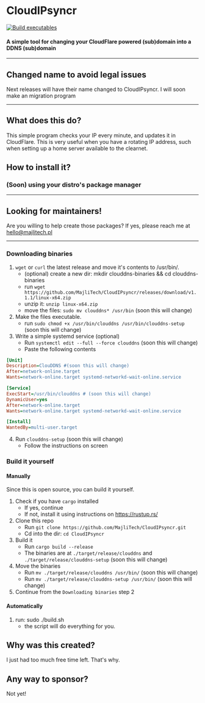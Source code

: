 # CloudIPsyncr 

[![Build executables](https://github.com/MajliTech/clouddns/actions/workflows/build.yml/badge.svg)](https://github.com/MajliTech/clouddns/actions/workflows/build.yml)
#### A simple tool for changing your CloudFlare powered (sub)domain into a DDNS (sub)domain
---

## Changed name to avoid legal issues 

Next releases will have their name changed to CloudIPsyncr. I will soon make an migration program

---
## What does this do?
This simple program checks your IP every minute, and updates it in CloudFlare. This is very useful when you have a rotating IP address, such when setting up a home server available to the clearnet. 
## How to install it?
### (Soon) using your distro's package manager

---
## Looking for maintainers!
Are you willing to help create those packages? If yes, please reach me at hello@majlitech.pl

---


### Downloading binaries
1. `wget` or `curl` the latest release and move it's contents to /usr/bin/. 
    - (optional) create a new dir: mkdir clouddns-binaries && cd clouddns-binaries
    - run `wget https://github.com/MajliTech/CloudIPsyncr/releases/download/v1.1.1/linux-x64.zip`
    - unzip it: `unzip linux-x64.zip`
    - move the files: `sudo mv clouddns* /usr/bin` (soon this will change)
2. Make the files executable.
    - run `sudo chmod +x /usr/bin/clouddns /usr/bin/clouddns-setup` (soon this will change)
3. Write a simple systemd service (optional)
   - Run `systemctl edit --full --force clouddns` (soon this will change)
   - Paste the following contents
```ini
[Unit]
Description=ClouDDNS #(soon this will change)
After=network-online.target
Wants=network-online.target systemd-networkd-wait-online.service

[Service]
ExecStart=/usr/bin/clouddns # (soon this will change)
DynamicUser=yes
After=network-online.target
Wants=network-online.target systemd-networkd-wait-online.service

[Install]
WantedBy=multi-user.target
```
4. Run `clouddns-setup`  (soon this will change)
    - Follow the instructions on screen
### Build it yourself
#### Manually
Since this is open source, you can build it yourself.
1. Check if you have `cargo` installed
    - If yes, continue
    - If not, install it using instructions on https://rustup.rs/
2. Clone this repo
    - Run `git clone https://github.com/MajliTech/CloudIPsyncr.git`
    - Cd into the dir: `cd CloudIPsyncr`
3. Build it
    - Run `cargo build --release`
    - The binaries are at `./target/release/clouddns` and `./target/release/clouddns-setup` (soon this will change)
4. Move the binaries
    - Run `mv ./target/release/clouddns /usr/bin/` (soon this will change)
    - Run `mv ./target/release/clouddns-setup /usr/bin/` (soon this will change)
5. Continue from the `Downloading binaries` step 2
#### Automatically
1. run: sudo ./build.sh
    - the script will do everything for you.
## Why was this created?
I just had too much free time left. That's why.
## Any way to sponsor?
Not yet!
